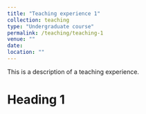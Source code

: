 ```yaml
---
title: "Teaching experience 1"
collection: teaching
type: "Undergraduate course"
permalink: /teaching/teaching-1
venue: ""
date: 
location: ""
---
```


This is a description of a teaching experience. 

Heading 1
======

